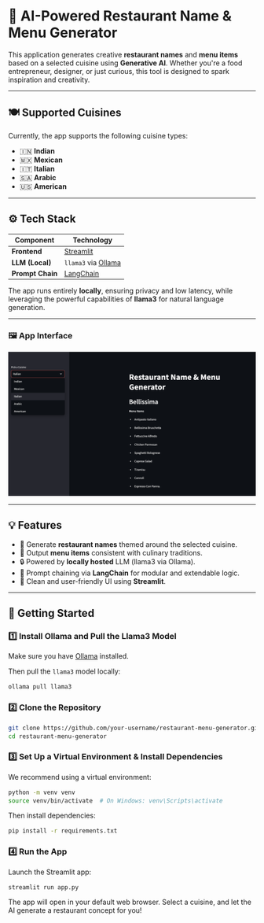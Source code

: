 # 🧠 AI-Powered Restaurant Name & Menu Generator

This application generates creative **restaurant names** and **menu items** based on a selected cuisine using **Generative AI**. Whether you're a food entrepreneur, designer, or just curious, this tool is designed to spark inspiration and creativity.

---

## 🍽️ Supported Cuisines

Currently, the app supports the following cuisine types:

- 🇮🇳 **Indian**
- 🇲🇽 **Mexican**
- 🇮🇹 **Italian**
- 🇸🇦 **Arabic**
- 🇺🇸 **American**

---

## ⚙️ Tech Stack

| Component        | Technology                                      |
|------------------|--------------------------------------------------|
| **Frontend**     | [Streamlit](https://streamlit.io/)               |
| **LLM (Local)**  | `llama3` via [Ollama](https://ollama.com/)       |
| **Prompt Chain** | [LangChain](https://www.langchain.com/)          |

The app runs entirely **locally**, ensuring privacy and low latency, while leveraging the powerful capabilities of **llama3** for natural language generation.

---

### 🖼️ App Interface
![App Preview](preview.png)

---

## 💡 Features

- 🎯 Generate **restaurant names** themed around the selected cuisine.
- 🍕 Output **menu items** consistent with culinary traditions.
- 🔒 Powered by **locally hosted** LLM (llama3 via Ollama).
- 🔗 Prompt chaining via **LangChain** for modular and extendable logic.
- 🧪 Clean and user-friendly UI using **Streamlit**.

---

## 🚀 Getting Started

### 1️⃣ Install Ollama and Pull the Llama3 Model

Make sure you have [Ollama](https://ollama.com/) installed.

Then pull the `llama3` model locally:

```bash
ollama pull llama3
```

### 2️⃣ Clone the Repository

```bash
git clone https://github.com/your-username/restaurant-menu-generator.git
cd restaurant-menu-generator
```

### 3️⃣ Set Up a Virtual Environment & Install Dependencies

We recommend using a virtual environment:
```bash
python -m venv venv
source venv/bin/activate  # On Windows: venv\Scripts\activate
```

Then install dependencies:
```bash
pip install -r requirements.txt
```

### 4️⃣ Run the App

Launch the Streamlit app:

```bash
streamlit run app.py
```

The app will open in your default web browser. Select a cuisine, and let the AI generate a restaurant concept for you!
